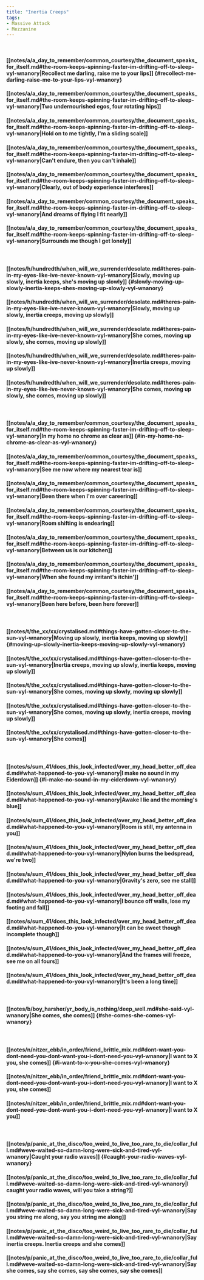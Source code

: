 ```yaml
---
title: "Inertia Creeps"
tags:
- Massive Attack
- Mezzanine
---
```

&nbsp;
#### [[notes/a/a_day_to_remember/common_courtesy/the_document_speaks_for_itself.md#the-room-keeps-spinning-faster-im-drifting-off-to-sleep-vyl-wnanory|Recollect me darling, raise me to your lips]] {#recollect-me-darling-raise-me-to-your-lips-vyl-wnanory}
#### [[notes/a/a_day_to_remember/common_courtesy/the_document_speaks_for_itself.md#the-room-keeps-spinning-faster-im-drifting-off-to-sleep-vyl-wnanory|Two undernourished egos, four rotating hips]]
#### [[notes/a/a_day_to_remember/common_courtesy/the_document_speaks_for_itself.md#the-room-keeps-spinning-faster-im-drifting-off-to-sleep-vyl-wnanory|Hold on to me tightly, I'm a sliding scale]]
#### [[notes/a/a_day_to_remember/common_courtesy/the_document_speaks_for_itself.md#the-room-keeps-spinning-faster-im-drifting-off-to-sleep-vyl-wnanory|Can't endure, then you can't inhale]]
#### [[notes/a/a_day_to_remember/common_courtesy/the_document_speaks_for_itself.md#the-room-keeps-spinning-faster-im-drifting-off-to-sleep-vyl-wnanory|Clearly, out of body experience interferes]]
#### [[notes/a/a_day_to_remember/common_courtesy/the_document_speaks_for_itself.md#the-room-keeps-spinning-faster-im-drifting-off-to-sleep-vyl-wnanory|And dreams of flying I fit nearly]]
#### [[notes/a/a_day_to_remember/common_courtesy/the_document_speaks_for_itself.md#the-room-keeps-spinning-faster-im-drifting-off-to-sleep-vyl-wnanory|Surrounds me though I get lonely]]
&nbsp;
#### [[notes/h/hundredth/when_will_we_surrender/desolate.md#theres-pain-in-my-eyes-like-ive-never-known-vyl-wnanory|Slowly, moving up slowly, inertia keeps, she's moving up slowly]] {#slowly-moving-up-slowly-inertia-keeps-shes-moving-up-slowly-vyl-wnanory}
#### [[notes/h/hundredth/when_will_we_surrender/desolate.md#theres-pain-in-my-eyes-like-ive-never-known-vyl-wnanory|Slowly, moving up slowly, inertia creeps, moving up slowly]]
#### [[notes/h/hundredth/when_will_we_surrender/desolate.md#theres-pain-in-my-eyes-like-ive-never-known-vyl-wnanory|She comes, moving up slowly, she comes, moving up slowly]]
#### [[notes/h/hundredth/when_will_we_surrender/desolate.md#theres-pain-in-my-eyes-like-ive-never-known-vyl-wnanory|Inertia creeps, moving up slowly]]
#### [[notes/h/hundredth/when_will_we_surrender/desolate.md#theres-pain-in-my-eyes-like-ive-never-known-vyl-wnanory|She comes, moving up slowly, she comes, moving up slowly]]
&nbsp;
#### [[notes/a/a_day_to_remember/common_courtesy/the_document_speaks_for_itself.md#the-room-keeps-spinning-faster-im-drifting-off-to-sleep-vyl-wnanory|In my home no chrome as clear as]] {#in-my-home-no-chrome-as-clear-as-vyl-wnanory}
#### [[notes/a/a_day_to_remember/common_courtesy/the_document_speaks_for_itself.md#the-room-keeps-spinning-faster-im-drifting-off-to-sleep-vyl-wnanory|See me now where my nearest tear is]]
#### [[notes/a/a_day_to_remember/common_courtesy/the_document_speaks_for_itself.md#the-room-keeps-spinning-faster-im-drifting-off-to-sleep-vyl-wnanory|Been there when I'm over careering]]
#### [[notes/a/a_day_to_remember/common_courtesy/the_document_speaks_for_itself.md#the-room-keeps-spinning-faster-im-drifting-off-to-sleep-vyl-wnanory|Room shifting is endearing]]
#### [[notes/a/a_day_to_remember/common_courtesy/the_document_speaks_for_itself.md#the-room-keeps-spinning-faster-im-drifting-off-to-sleep-vyl-wnanory|Between us is our kitchen]]
#### [[notes/a/a_day_to_remember/common_courtesy/the_document_speaks_for_itself.md#the-room-keeps-spinning-faster-im-drifting-off-to-sleep-vyl-wnanory|When she found my irritant's itchin']]
#### [[notes/a/a_day_to_remember/common_courtesy/the_document_speaks_for_itself.md#the-room-keeps-spinning-faster-im-drifting-off-to-sleep-vyl-wnanory|Been here before, been here forever]]
&nbsp;
#### [[notes/t/the_xx/xx/crystalised.md#things-have-gotten-closer-to-the-sun-vyl-wnanory|Moving up slowly, inertia keeps, moving up slowly]] {#moving-up-slowly-inertia-keeps-moving-up-slowly-vyl-wnanory}
#### [[notes/t/the_xx/xx/crystalised.md#things-have-gotten-closer-to-the-sun-vyl-wnanory|Inertia creeps, moving up slowly, inertia keeps, moving up slowly]]
#### [[notes/t/the_xx/xx/crystalised.md#things-have-gotten-closer-to-the-sun-vyl-wnanory|She comes, moving up slowly, moving up slowly]]
#### [[notes/t/the_xx/xx/crystalised.md#things-have-gotten-closer-to-the-sun-vyl-wnanory|She comes, moving up slowly, inertia creeps, moving up slowly]]
#### [[notes/t/the_xx/xx/crystalised.md#things-have-gotten-closer-to-the-sun-vyl-wnanory|She comes]]
&nbsp;
#### [[notes/s/sum_41/does_this_look_infected/over_my_head_better_off_dead.md#what-happened-to-you-vyl-wnanory|I make no sound in my Eiderdown]] {#i-make-no-sound-in-my-eiderdown-vyl-wnanory}
#### [[notes/s/sum_41/does_this_look_infected/over_my_head_better_off_dead.md#what-happened-to-you-vyl-wnanory|Awake I lie and the morning's blue]]
#### [[notes/s/sum_41/does_this_look_infected/over_my_head_better_off_dead.md#what-happened-to-you-vyl-wnanory|Room is still, my antenna in you]]
#### [[notes/s/sum_41/does_this_look_infected/over_my_head_better_off_dead.md#what-happened-to-you-vyl-wnanory|Nylon burns the bedspread, we're two]]
#### [[notes/s/sum_41/does_this_look_infected/over_my_head_better_off_dead.md#what-happened-to-you-vyl-wnanory|Gravity's zero, see me stall]]
#### [[notes/s/sum_41/does_this_look_infected/over_my_head_better_off_dead.md#what-happened-to-you-vyl-wnanory|I bounce off walls, lose my footing and fall]]
#### [[notes/s/sum_41/does_this_look_infected/over_my_head_better_off_dead.md#what-happened-to-you-vyl-wnanory|It can be sweet though incomplete though]]
#### [[notes/s/sum_41/does_this_look_infected/over_my_head_better_off_dead.md#what-happened-to-you-vyl-wnanory|And the frames will freeze, see me on all fours]]
#### [[notes/s/sum_41/does_this_look_infected/over_my_head_better_off_dead.md#what-happened-to-you-vyl-wnanory|It's been a long time]]
&nbsp;
#### [[notes/b/boy_harsher/yr_body_is_nothing/deep_well.md#she-said-vyl-wnanory|She comes, she comes]] {#she-comes-she-comes-vyl-wnanory}
&nbsp;
#### [[notes/n/nitzer_ebb/in_order/friend_brittle_mix.md#dont-want-you-dont-need-you-dont-want-you-i-dont-need-you-vyl-wnanory|I want to X you, she comes]] {#i-want-to-x-you-she-comes-vyl-wnanory}
#### [[notes/n/nitzer_ebb/in_order/friend_brittle_mix.md#dont-want-you-dont-need-you-dont-want-you-i-dont-need-you-vyl-wnanory|I want to X you, she comes]]
#### [[notes/n/nitzer_ebb/in_order/friend_brittle_mix.md#dont-want-you-dont-need-you-dont-want-you-i-dont-need-you-vyl-wnanory|I want to X you]]
&nbsp;
#### [[notes/p/panic_at_the_disco/too_weird_to_live_too_rare_to_die/collar_full.md#weve-waited-so-damn-long-were-sick-and-tired-vyl-wnanory|Caught your radio waves]] {#caught-your-radio-waves-vyl-wnanory}
#### [[notes/p/panic_at_the_disco/too_weird_to_live_too_rare_to_die/collar_full.md#weve-waited-so-damn-long-were-sick-and-tired-vyl-wnanory|I caught your radio waves, will you take a string?]]
#### [[notes/p/panic_at_the_disco/too_weird_to_live_too_rare_to_die/collar_full.md#weve-waited-so-damn-long-were-sick-and-tired-vyl-wnanory|Say you string me along, say you string me along]]
#### [[notes/p/panic_at_the_disco/too_weird_to_live_too_rare_to_die/collar_full.md#weve-waited-so-damn-long-were-sick-and-tired-vyl-wnanory|Say inertia creeps. Inertia creeps and she comes]]
#### [[notes/p/panic_at_the_disco/too_weird_to_live_too_rare_to_die/collar_full.md#weve-waited-so-damn-long-were-sick-and-tired-vyl-wnanory|Say she comes, say she comes, say she comes, say she comes]]
